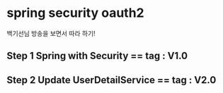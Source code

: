 # spring security oauth2

백기선님 방송을 보면서 따라 하기!

## Step 1 Spring with Security == tag : V1.0


## Step 2 Update UserDetailService == tag : V2.0